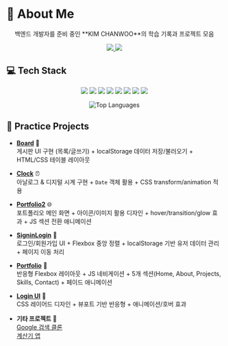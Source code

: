 # 💫 About Me
<p align="center" >
백엔드 개발자를 준비 중인 **KIM CHANWOO**의 학습 기록과 프로젝트 모음
</p>
<p align="center">
  <a href="mailto:rlacksdn1223@naver.com">
    <img src="https://img.shields.io/badge/Email-D14836?logo=gmail&logoColor=white&style=for-the-badge" />
  </a>
  <a href="https://velog.io/@cksdn1223/posts">
    <img src="https://img.shields.io/badge/Velog-20C997?style=for-the-badge&logo=ghost&logoColor=white" />
  </a>
</p>

## 💻 Tech Stack
<p align="center">
  <img src="https://img.shields.io/badge/Java-007396?style=for-the-badge&logo=java&logoColor=white" />
  <img src="https://img.shields.io/badge/Spring-6DB33F?style=for-the-badge&logo=spring&logoColor=white" />
  <img src="https://img.shields.io/badge/MySQL-4479A1?style=for-the-badge&logo=mysql&logoColor=white" />
  <img src="https://img.shields.io/badge/Node.js-339933?style=for-the-badge&logo=node.js&logoColor=white" />
  <img src="https://img.shields.io/badge/Python-3670A0?style=for-the-badge&logo=python&logoColor=ffdd54" />
  <img src="https://img.shields.io/badge/React-20232A?style=for-the-badge&logo=react&logoColor=61DAFB" />
  <img src="https://img.shields.io/badge/HTML5-E34F26?style=for-the-badge&logo=html5&logoColor=white" />
  <img src="https://img.shields.io/badge/CSS3-1572B6?style=for-the-badge&logo=css3&logoColor=white" />
</p>
<p align="center">
<img src="https://github-readme-stats.vercel.app/api/top-langs/?username=cksdn1223&theme=dark&hide_border=false&layout=compact" alt="Top Languages" />
</p>

## 📌 Practice Projects

- **[Board](https://github.com/cksdn1223/korit_07_javascript/tree/main/Practice/Board)** 📝  
  게시판 UI 구현 (목록/글쓰기) + localStorage 데이터 저장/불러오기 + HTML/CSS 테이블 레이아웃  

- **[Clock](https://github.com/cksdn1223/korit_07_javascript/tree/main/Practice/Clock)** ⏰  
  아날로그 & 디지털 시계 구현 + `Date` 객체 활용 + CSS transform/animation 적용  

- **[Portfolio2](https://github.com/cksdn1223/korit_07_javascript/tree/main/Practice/Portfolio2)** 🌐  
  포트폴리오 메인 화면 + 아이콘/이미지 활용 디자인 + hover/transition/glow 효과 + JS 섹션 전환 애니메이션  

- **[SigninLogin](https://github.com/cksdn1223/korit_07_javascript/tree/main/Practice/SigninLogin)** 🔑  
  로그인/회원가입 UI + Flexbox 중앙 정렬 + localStorage 기반 유저 데이터 관리 + 페이지 이동 처리  

- **[Portfolio](https://github.com/cksdn1223/korit_07_html_css/tree/main/Practice/Portfolio)** 💼  
  반응형 Flexbox 레이아웃 + JS 네비게이션 + 5개 섹션(Home, About, Projects, Skills, Contact) + 페이드 애니메이션  

- **[Login UI](https://github.com/cksdn1223/korit_07_html_css/tree/main/Practice/login)** 🔐  
  CSS 레이어드 디자인 + 뷰포트 기반 반응형 + 애니메이션/호버 효과  

- **기타 프로젝트** 🌟  
  [Google 검색 클론](https://github.com/cksdn1223/korit_07_html_css/tree/main/Practice/google)  
  [계산기 앱](https://github.com/cksdn1223/korit_07_html_css/tree/main/Practice/Calculator)

